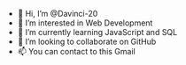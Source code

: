 - 👋 Hi, I’m @Davinci-20
- 👀 I’m interested in Web Development
- 🌱 I’m currently learning JavaScript and SQL
- 💞️ I’m looking to collaborate on GitHub
- 📫 You can contact to this Gmail

<!---
Davinci-20/Davinci-20 is a ✨ special ✨ repository because its `README.md` (this file) appears on your GitHub profile.
You can click the Preview link to take a look at your changes.
--->
